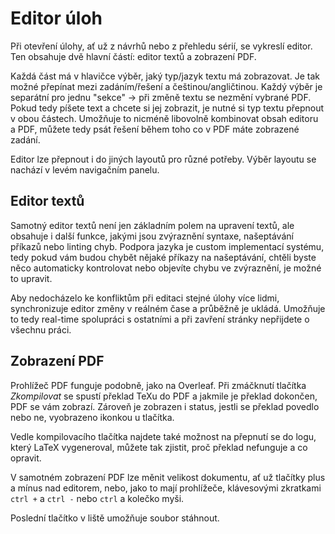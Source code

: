 # Editor úloh

Při otevření úlohy, ať už z návrhů nebo z přehledu sérií, se vykreslí editor.
Ten obsahuje dvě hlavní částí: editor textů a zobrazení PDF.

Každá část má v hlavičce výběr, jaký typ/jazyk textu má zobrazovat. Je tak možné
přepínat mezi zadáním/řešení a češtinou/angličtinou. Každý výběr je separátní
pro jednu "sekce" -> při změně textu se nezmění vybrané PDF. Pokud tedy píšete
text a chcete si jej zobrazit, je nutné si typ textu přepnout v obou částech.
Umožňuje to nicméně libovolně kombinovat obsah editoru a PDF, můžete tedy psát
řešení během toho co v PDF máte zobrazené zadání.

Editor lze přepnout i do jiných layoutů pro různé potřeby. Výběr layoutu se
nachází v levém navigačním panelu.

## Editor textů

Samotný editor textů není jen základním polem na upravení textů, ale obsahuje
i další funkce, jakými jsou zvýraznění syntaxe, našeptávání příkazů nebo
linting chyb. Podpora jazyka je custom implementací systému, tedy pokud vám
budou chybět nějaké příkazy na našeptávání, chtěli byste něco automaticky
kontrolovat nebo objevíte chybu ve zvýraznění, je možné to upravit.

Aby nedocházelo ke konfliktům při editaci stejné úlohy více lidmi, synchronizuje
editor změny v reálném čase a průběžně je ukládá. Umožňuje to tedy real-time
spolupráci s ostatními a při zavření stránky nepřijdete o všechnu práci.

## Zobrazení PDF

Prohlížeč PDF funguje podobně, jako na Overleaf. Při zmáčknutí tlačítka
_Zkompilovat_ se spustí překlad TeXu do PDF a jakmile je překlad dokončen, PDF
se vám zobrazí. Zároveň je zobrazen i status, jestli se překlad povedlo nebo ne,
vyobrazeno ikonkou u tlačítka.

Vedle kompilovacího tlačítka najdete také možnost
na přepnutí se do logu, který LaTeX vygeneroval, můžete tak zjistit, proč
překlad nefunguje a co opravit.

V samotném zobrazení PDF lze měnit velikost dokumentu, ať už tlačítky plus a
mínus nad editorem, nebo, jako to mají prohlížeče, klávesovými
zkratkami `ctrl +` a `ctrl -` nebo `ctrl` a kolečko myši.

Poslední tlačítko v liště umožňuje soubor stáhnout.

